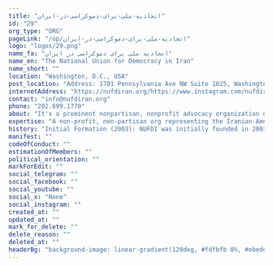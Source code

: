 ```yaml
---
title: "اتحادیه-ملی-برای-دموکراسی-در-ایران"
id: "29"
org_type: "ORG"
pageLink: "/op/اتحادیه-ملی-برای-دموکراسی-در-ایران"
logo: "logos/29.png"
name_fa: "اتحادیه ملی برای دموکراسی در ایران"
name_en: "The National Union for Democracy in Iran"
name_short: ""
location: "Washington, D.C., USA"
post_location: "Address: 1701 Pennsylvania Ave NW Suite 1025, Washington, DC 20006"
internetAddress: "https://nufdiran.org/https://www.instagram.com/nufdiran/"
contact: "info@nufdiran.org"
phone: "202.699.1770"
about: "It's a prominent nonpartisan, nonprofit advocacy organization dedicated to promoting democracy and human rights in Iran."
expertise: "A non-profit, non-partisan org representing the Iranian-American community in pursuit of a US policy toward Iran based on human rights and democracy."
history: "Initial Formation (2003): NUFDI was initially founded in 2003 as a primarily volunteer-based organization. During this early phase, it focused on fostering connections among Iranian-Americans and raising awareness about the political situation in Iran.Reorganization and Growth (2006): In 2006, NUFDI underwent a significant reorganization, transforming into a more structured and impactful advocacy group. This marked a shift towards actively lobbying the U.S. government and international bodies to adopt policies supporting the Iranian people's aspirations for freedom and democracy."
manifest: ""
codeOfConduct: ""
estimationOfMembers: ""
political_orientation: ""
markForEdit: ""
social_telegram: ""
social_facebook: ""
social_youtube: ""
social_x: "None"
social_instagram: ""
created_at: ""
updated_at: ""
mark_for_delete: ""
delete_reason: ""
deleted_at: ""
headerBg: "background-image: linear-gradient(120deg, #fdfbfb 0%, #ebedee 100%);"
---
```


